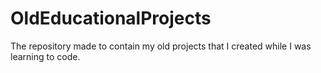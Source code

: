 # OldEducationalProjects

The repository made to contain my old projects that I created while I was learning to code. 

